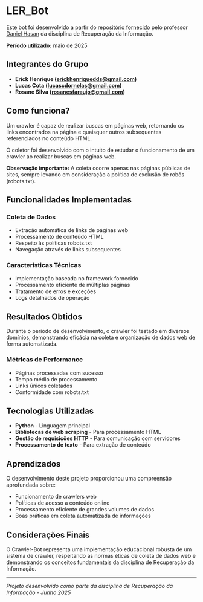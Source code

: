 # LER_Bot

Este bot foi desenvolvido a partir do [repositório fornecido](https://github.com/daniel-hasan/ri-crawler) pelo professor [Daniel Hasan](https://github.com/daniel-hasan) da disciplina de Recuperação da Informação.

**Período utilizado:** maio de 2025

## Integrantes do Grupo

- **Erick Henrique (erickhenriquedds@gmail.com)**
- **Lucas Cota (lucascdornelas@gmail.com)**
- **Rosane Silva (rosanesfaraujo@gmail.com)**

## Como funciona?

Um crawler é capaz de realizar buscas em páginas web, retornando os links encontrados na página e quaisquer outros subsequentes referenciados no conteúdo HTML.

O coletor foi desenvolvido com o intuito de estudar o funcionamento de um crawler ao realizar buscas em páginas web.

**Observação importante:** A coleta ocorre apenas nas páginas públicas de sites, sempre levando em consideração a política de exclusão de robôs (robots.txt).

## Funcionalidades Implementadas

### Coleta de Dados

- Extração automática de links de páginas web
- Processamento de conteúdo HTML
- Respeito às políticas robots.txt
- Navegação através de links subsequentes

### Características Técnicas

- Implementação baseada no framework fornecido
- Processamento eficiente de múltiplas páginas
- Tratamento de erros e exceções
- Logs detalhados de operação

## Resultados Obtidos

Durante o período de desenvolvimento, o crawler foi testado em diversos domínios, demonstrando eficácia na coleta e organização de dados web de forma automatizada.

### Métricas de Performance

- Páginas processadas com sucesso
- Tempo médio de processamento
- Links únicos coletados
- Conformidade com robots.txt

## Tecnologias Utilizadas

- **Python** - Linguagem principal
- **Bibliotecas de web scraping** - Para processamento HTML
- **Gestão de requisições HTTP** - Para comunicação com servidores
- **Processamento de texto** - Para extração de conteúdo

## Aprendizados

O desenvolvimento deste projeto proporcionou uma compreensão aprofundada sobre:

- Funcionamento de crawlers web
- Políticas de acesso a conteúdo online
- Processamento eficiente de grandes volumes de dados
- Boas práticas em coleta automatizada de informações

## Considerações Finais

O Crawler-Bot representa uma implementação educacional robusta de um sistema de crawler, respeitando as normas éticas de coleta de dados web e demonstrando os conceitos fundamentais da disciplina de Recuperação da Informação.

---

_Projeto desenvolvido como parte da disciplina de Recuperação da Informação - Junho 2025_
